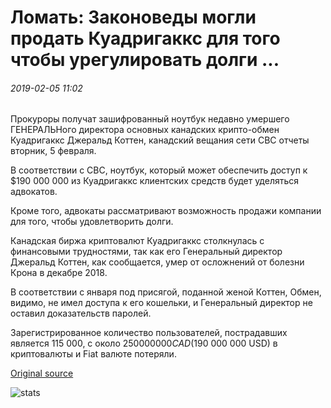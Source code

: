 # Ломать: Законоведы могли продать Куадригаккс для того чтобы урегулировать долги ...

###### 2019-02-05 11:02

Прокуроры получат зашифрованный ноутбук недавно умершего ГЕНЕРАЛЬНого директора основных канадских крипто-обмен Куадригаккс Джеральд Коттен, канадский вещания сети CBC отчеты вторник, 5 февраля.

В соответствии с CBC, ноутбук, который может обеспечить доступ к $190 000 000 из Куадригаккс клиентских средств будет уделяться адвокатов.

Кроме того, адвокаты рассматривают возможность продажи компании для того, чтобы удовлетворить долги.

Канадская биржа криптовалют Куадригаккс столкнулась с финансовыми трудностями, так как его Генеральный директор Джеральд Коттен, как сообщается, умер от осложнений от болезни Крона в декабре 2018.

В соответствии с января под присягой, поданной женой Коттен, Обмен, видимо, не имел доступа к его кошельки, и Генеральный директор не оставил доказательств паролей.

Зарегистрированное количество пользователей, пострадавших является 115 000, с около $250 000 000 CAD ($190 000 000 USD) в криптовалюты и Fiat валюте потеряли.

[Original source](https://cointelegraph.com/news/breaking-lawyers-might-sell-quadrigacx-to-settle-debts)

![stats](https://c.statcounter.com/11760860/0/a89fa40b/1/ "stats")